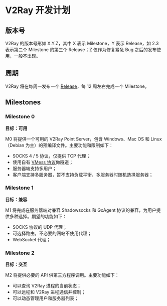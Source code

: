 # V2Ray 开发计划

## 版本号
V2Ray 的版本号形如 X.Y.Z，其中 X 表示 Milestone，Y 表示 Release，如 2.3 表示第二个 Milestone 的第三个 Release；Z 仅作为修复紧急 Bug 之后的发布使用，一般不出现。

## 周期
V2Ray 将在每周一发布一个 [Release](https://github.com/v2ray/v2ray-core/releases)，每 12 周左右完成一个 Milestone。

## Milestones

### Milestone 0
**目标：可用**

M0 将提供一个可用的 V2Ray Point Server，包含 Windows、Mac OS 和 Linux（Debian 为主）的预编译文件。主要功能和限制如下：
* SOCKS 4 / 5 协议，仅提供 TCP 代理；
* 使用自有 [VMess 协议](https://github.com/V2Ray/v2ray-core/blob/master/spec/vmess.md)做隧道；
* 服务器端支持多用户；
* 客户端支持多服务器，暂不支持负载平衡，多服务器时随机选择服务器；

### Milestone 1
**目标：兼容**

M1 将完成在服务器端对兼容 Shadowsocks 和 GoAgent 协议的兼容，为用户提供多种选择。期望的功能如下：
* SOCKS 协议的 UDP 代理；
* 可选择路由，不必要的网站不使用代理；
* WebSocket 代理；

### Milestone 2
**目标：交互**

M2 将提供必要的 API 供第三方程序调用。主要功能如下：
* 可以查询 V2Ray 进程的当前状态；
* 可以远程和 V2Ray 进程通信并控制；
* 可以动态管理用户和服务器列表；

